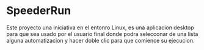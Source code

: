 # SpeederRun
Este proyecto una iniciativa en el entonro Linux, es una
aplicacion desktop para que sea usado por el usuario final
donde podra selecconar de una lista alguna automatizacion
y hacer doble clic para que comience su ejecucion.
